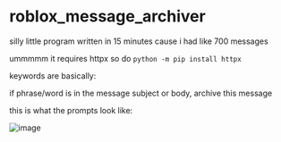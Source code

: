 # roblox_message_archiver
silly little program written in 15 minutes cause i had like 700 messages

ummmmm it requires httpx so do ``python -m pip install httpx``

keywords are basically:

if phrase/word is in the message subject or body, archive this message

this is what the prompts look like:

![image](https://user-images.githubusercontent.com/70358442/179152661-a0942930-6d28-45d1-8e71-7229f11aa339.png)
